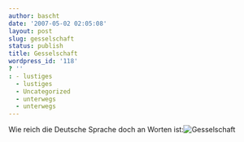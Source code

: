 ```yaml
---
author: bascht
date: '2007-05-02 02:05:08'
layout: post
slug: gesselschaft
status: publish
title: Gesselschaft
wordpress_id: '118'
? ''
: - lustiges
  - lustiges
  - Uncategorized
  - unterwegs
  - unterwegs
---
```


Wie reich die Deutsche Sprache doch an Worten
ist:![Gesselschaft](http://www.bascht.com/uploads/2007/05/gesselschaft.jpg)


